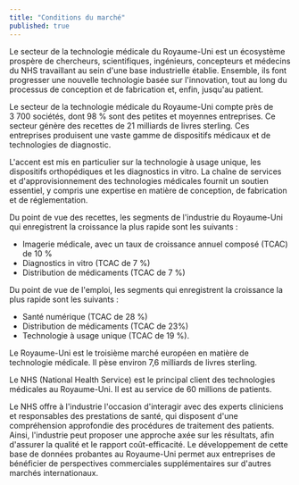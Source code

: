 ```yaml
---
title: "Conditions du marché"
published: true
---
```


Le secteur de la technologie médicale du Royaume-Uni est un écosystème prospère de chercheurs, scientifiques, ingénieurs, concepteurs et médecins du NHS travaillant au sein d'une base industrielle établie. Ensemble, ils font progresser une nouvelle technologie basée sur l'innovation, tout au long du processus de conception et de fabrication et, enfin, jusqu'au patient.

Le secteur de la technologie médicale du Royaume-Uni compte près de 3 700 sociétés, dont 98 % sont des petites et moyennes entreprises. Ce secteur génère des recettes de 21 milliards de livres sterling. Ces entreprises produisent une vaste gamme de dispositifs médicaux et de technologies de diagnostic.

L'accent est mis en particulier sur la technologie à usage unique, les dispositifs orthopédiques et les diagnostics in vitro. La chaîne de services et d'approvisionnement des technologies médicales fournit un soutien essentiel, y compris une expertise en matière de conception, de fabrication et de réglementation.

Du point de vue des recettes, les segments de l'industrie du Royaume-Uni qui enregistrent la croissance la plus rapide sont les suivants : 

- Imagerie médicale, avec un taux de croissance annuel composé (TCAC) de 10 %
- Diagnostics in vitro (TCAC de 7 %)
- Distribution de médicaments (TCAC de 7 %)

Du point de vue de l'emploi, les segments qui enregistrent la croissance la plus rapide sont les suivants : 

- Santé numérique (TCAC de 28 %)
- Distribution de médicaments (TCAC de 23%)
- Technologie à usage unique (TCAC de 19 %).

Le Royaume-Uni est le troisième marché européen en matière de technologie médicale. Il pèse environ 7,6 milliards de livres sterling.

Le NHS (National Health Service) est le principal client des technologies médicales au Royaume-Uni. Il est au service de 60 millions de patients.

Le NHS offre à l'industrie l'occasion d'interagir avec des experts cliniciens et responsables des prestations de santé, qui disposent d'une compréhension approfondie des procédures de traitement des patients. Ainsi, l'industrie peut proposer une approche axée sur les résultats, afin d'assurer la qualité et le rapport coût-efficacité. Le développement de cette base de données probantes au Royaume-Uni permet aux entreprises de bénéficier de perspectives commerciales supplémentaires sur d'autres marchés internationaux.
